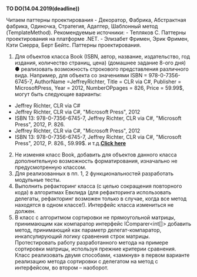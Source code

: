 <b>TO DO(14.04.2019(deadline))</b>

Читаем паттерны проектирования - Декоратор, Фабрика, Абстрактная фабрика, Одиночка, Стратегия, Адаптер, Шаблонный метод (TemplateMethod).
Рекомендуемые источники: 
    - 	Тепляков С. Паттерны проектирования на платформе .NET.
    - 	Элизабет Фримен, Эрик Фримен, Кэти Сиерра, Берт Бейтс. Паттерны проектирования.

1. Для объектов класса Book (ISBN, автор, название, издательство, год издания, количество страниц, цена) (домашнее задание 8-ого дня)
  ●	реализовать возможность строкового представления различного вида. Например, для объекта со значениями ISBN = 978-0-7356-6745-7, AuthorName  =JeffreyRichter, Title = CLR via C#, Publisher = MicrosoftPress, Year = 2012, NumberOPpages = 826, Price = 59.99$, могут быть следующие варианты:
  -	Jeffrey Richter, CLR via C#
  -	Jeffrey Richter, CLR via C#, "Microsoft Press", 2012
  -	ISBN 13: 978-0-7356-6745-7, Jeffrey Richter, CLR via C#, "Microsoft Press", 2012, P. 826.
  -	Jeffrey Richter, CLR via C#, "Microsoft Press", 2012
  -	ISBN 13: 978-0-7356-6745-7, Jeffrey Richter, CLR via C#, "Microsoft Press", 2012, P. 826., 59.99$.
и т.д.**[Click here](https://github.com/RyokoAzuno/EPAM.BSUIR.Training/tree/master/NET.S.2019.Kazimirau.05/BooksApp)** 
2. Не изменяя класс Book, добавить для объектов данного класса дополнительную возможность форматирования, изначально не предусмотренную классом. 
3. Для реализованных в пп. 1, 2 функциональностей разработать модульные тесты.
4. Выполнить рефакторинг класса (с целью сокращения повторного кода) в алгоритмах Евклида (для рефакторинга использовать делегаты, рефакторинг возможен только в случае, когда все метод находятся в одном классе!). Интерфейс класса измениться не должен.
5. В класс с алгоритмом сортировки не прямоугольной матрицы, принимающим как компаратор интерфейс IComparer<int[]> добавить метод, принимающий как параметр делегат-компаратор, инкапсулирующий логику сравнения строк матрицы. Протестировать работу разработанного метода на примере сортировки матрицы, используя прежние критерии сравнения. Класс реализовать двумя способами, «замкнув» в первом варианте реализацию метода сортировки с делегатом на метод с интерфейсом, во втором – наоборот.

